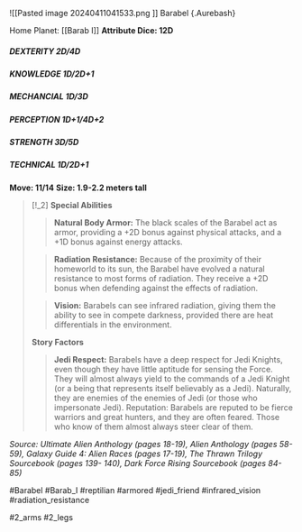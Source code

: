 ![[Pasted image 20240411041533.png ]]
Barabel {.Aurebash}

Home Planet: [[Barab I]]
**Attribute Dice: 12D**
##### DEXTERITY 2D/4D
##### KNOWLEDGE 1D/2D+1
##### MECHANCIAL 1D/3D
##### PERCEPTION 1D+1/4D+2
##### STRENGTH 3D/5D
##### TECHNICAL 1D/2D+1
**Move: 11/14**
**Size: 1.9-2.2 meters tall**

> [!_2] 
> **Special Abilities**
> > **Natural Body Armor:** The black scales of the Barabel act as armor, providing a +2D bonus against physical attacks, and a +1D bonus against energy attacks.
> 
> > **Radiation Resistance:** Because of the proximity of their homeworld to its sun, the Barabel have evolved a natural resistance to most forms of radiation. They receive a +2D bonus when defending against the effects of radiation.
> 
> > **Vision:** Barabels can see infrared radiation, giving them the ability to see in compete darkness, provided there are heat differentials in the environment.
> 
> **Story Factors**
> > **Jedi Respect:** Barabels have a deep respect for Jedi Knights, even though they have little aptitude for sensing the Force. They will almost always yield to the commands of a Jedi Knight (or a being that represents itself believably as a Jedi). Naturally, they are enemies of the enemies of Jedi (or those who impersonate Jedi). Reputation: Barabels are reputed to be fierce warriors and great hunters, and they are often feared. Those who know of them almost always steer clear of them.
> 

*Source: Ultimate Alien Anthology (pages 18-19), Alien Anthology (pages 58-59), Galaxy Guide 4: Alien Races (pages 17-19), The Thrawn Trilogy Sourcebook (pages 139- 140), Dark Force Rising Sourcebook (pages 84-85)*

#Barabel #Barab_I #reptilian  #armored #jedi_friend #infrared_vision #radiation_resistance 


#2_arms #2_legs 